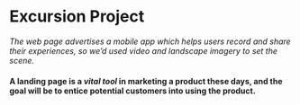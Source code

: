 # Excursion Project

*The web page advertises a mobile app which helps users record and share their experiences, 
   so we’d used video and landscape imagery to set the scene.*

####  A landing page is a *vital tool* in marketing a product these days, and the goal will be to entice potential customers into using the product.
